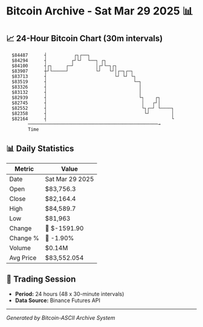 # Bitcoin Archive - Sat Mar 29 2025 📊

## 📈 24-Hour Bitcoin Chart (30m intervals)

```
  $84487      ┤          ┌┐┌──┐                                
  $84294      ┤         ┌┘└┘  └──┐ ┌┐                          
  $84100      ┤┌┐     ┌─┘        │┌┘└─┐┌┐                      
  $83907      ┼┘└─────┘          └┘   └┘│┌─┐┌─┐                
  $83713      ┤                         └┘ └┘ └┐               
  $83519      ┤                                └─┐             
  $83326      ┤                                  │             
  $83132      ┤                                  │             
  $82939      ┤                                  └┐    ┌┐      
  $82745      ┤                                   │   ┌┘│      
  $82552      ┤                                   └┐┌─┘ └────┐ 
  $82358      ┤                                    └┘        │ 
  $82164      ┤                                              └ 
        ────────────────────────────────────────────────→
        Time
```

## 📊 Daily Statistics

| Metric | Value |
|--------|-------|
| Date | Sat Mar 29 2025 |
| Open | $83,756.3 |
| Close | $82,164.4 |
| High | $84,589.7 |
| Low | $81,963 |
| Change | 🔴 $-1591.90 |
| Change % | 🔴 -1.90% |
| Volume | $0.14M |
| Avg Price | $83,552.054 |

## 📅 Trading Session

- **Period:** 24 hours (48 x 30-minute intervals)
- **Data Source:** Binance Futures API

---
*Generated by Bitcoin-ASCII Archive System*
